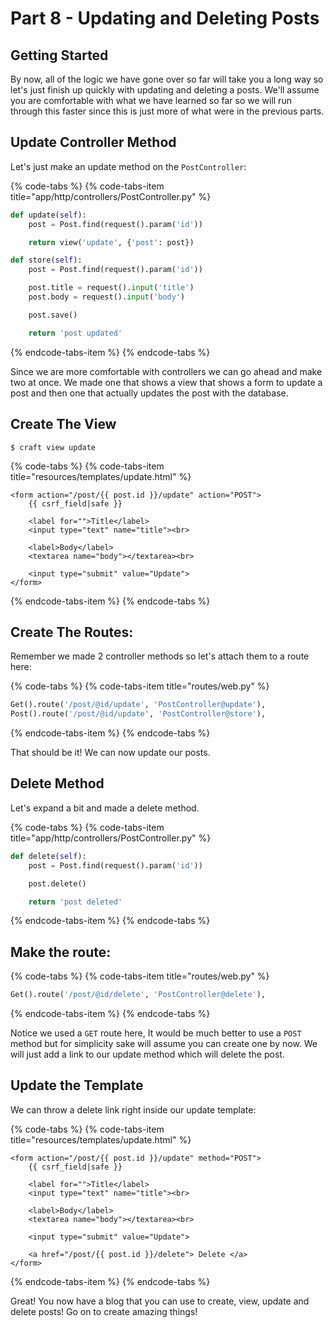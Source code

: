 # Part 8 - Updating and Deleting Posts

## Getting Started

By now, all of the logic we have gone over so far will take you a long way so let's just finish up quickly with updating and deleting a posts. We'll assume you are comfortable with what we have learned so far so we will run through this faster since this is just more of what were in the previous parts.

## Update Controller Method

Let's just make an update method on the `PostController`:

{% code-tabs %}
{% code-tabs-item title="app/http/controllers/PostController.py" %}
```python
def update(self):
    post = Post.find(request().param('id'))

    return view('update', {'post': post})

def store(self):
    post = Post.find(request().param('id'))

    post.title = request().input('title')
    post.body = request().input('body')

    post.save()

    return 'post updated'
```
{% endcode-tabs-item %}
{% endcode-tabs %}

Since we are more comfortable with controllers we can go ahead and make two at once. We made one that shows a view that shows a form to update a post and then one that actually updates the post with the database.

## Create The View

```text
$ craft view update
```

{% code-tabs %}
{% code-tabs-item title="resources/templates/update.html" %}
```markup
<form action="/post/{{ post.id }}/update" action="POST">
    {{ csrf_field|safe }}

    <label for="">Title</label>
    <input type="text" name="title"><br>

    <label>Body</label>
    <textarea name="body"></textarea><br>

    <input type="submit" value="Update">
</form>
```
{% endcode-tabs-item %}
{% endcode-tabs %}

## Create The Routes:

Remember we made 2 controller methods so let's attach them to a route here:

{% code-tabs %}
{% code-tabs-item title="routes/web.py" %}
```python
Get().route('/post/@id/update', 'PostController@update'),
Post().route('/post/@id/update', 'PostController@store'),
```
{% endcode-tabs-item %}
{% endcode-tabs %}

That should be it! We can now update our posts.

## Delete Method

Let's expand a bit and made a delete method.

{% code-tabs %}
{% code-tabs-item title="app/http/controllers/PostController.py" %}
```python
def delete(self):
    post = Post.find(request().param('id'))

    post.delete()

    return 'post deleted'
```
{% endcode-tabs-item %}
{% endcode-tabs %}

## Make the route:

{% code-tabs %}
{% code-tabs-item title="routes/web.py" %}
```python
Get().route('/post/@id/delete', 'PostController@delete'),
```
{% endcode-tabs-item %}
{% endcode-tabs %}

Notice we used a `GET` route here, It would be much better to use a `POST` method but for simplicity sake will assume you can create one by now. We will just add a link to our update method which will delete the post.

## Update the Template

We can throw a delete link right inside our update template:

{% code-tabs %}
{% code-tabs-item title="resources/templates/update.html" %}
```markup
<form action="/post/{{ post.id }}/update" method="POST">
    {{ csrf_field|safe }}

    <label for="">Title</label>
    <input type="text" name="title"><br>

    <label>Body</label>
    <textarea name="body"></textarea><br>

    <input type="submit" value="Update">

    <a href="/post/{{ post.id }}/delete"> Delete </a>
</form>
```
{% endcode-tabs-item %}
{% endcode-tabs %}

Great! You now have a blog that you can use to create, view, update and delete posts! Go on to create amazing things!

